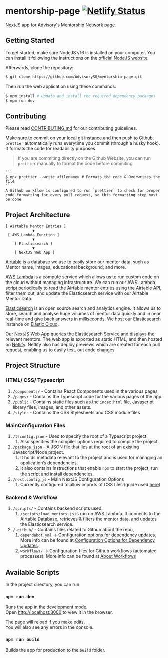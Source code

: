 # mentorship-page [![Netlify Status](https://api.netlify.com/api/v1/badges/f804919f-a599-456c-8127-496ed860123c/deploy-status)](https://app.netlify.com/sites/tender-meitner-99286b/deploys)

NextJS app for Advisory's Mentorship Network page.

## Getting Started

To get started, make sure NodeJS v16 is installed on your computer.
You can install it following the instructions on the [official NodeJS website](https://nodejs.org/en/).

Afterwards, clone the repository:

```bash
$ git clone https://github.com/AdvisorySG/mentorship-page.git
```

Then run the web application using these commands:

```bash
$ npm install # Update and install the required dependency packages
$ npm run dev
```

## Contributing

Please read [CONTRIBUTING.md](https://github.com/AdvisorySG/CONTRIBUTING.md/blob/main/CONTRIBUTING.md)
for our contributing guidelines.

Make sure to commit on your local git instance and then push to Github.
`prettier` automatically runs everytime you commit (through a husky hook).
It formats the code for readability purposes.

> If you are commiting directly on the Github Website, you can run `prettier` manually to format the code before commiting

    ```
    $ npx prettier --write <filename> # Formats the code & Overwrites the file
    ```
    A Github workflow is configured to run `prettier` to check for proper code formatting for every pull request, so this formatting step must be done

## Project Architecture

```
[ Airtable Mentor Entries ]
            ▼
 [ AWS Lambda Function ]
            ▼
    [ Elasticsearch ]
            ▼
    [ NextJS Web App ]
```

[Airtable](https://www.airtable.com/) is a database we use to easily store our mentor data, such as
Mentor name, images, educational background, and more.

[AWS Lambda](https://aws.amazon.com/lambda/) is a compute service which allows us to run custom code on the
cloud without managing infrastructure. We can run our AWS Lambda script
periodically to read the Airtable mentor entries using the [Airtable API](https://github.com/Airtable/airtable.js), filter
them out, and update the Elasticsearch service with our Airtable Mentor Data.

[Elasticsearch](https://www.elastic.co/elasticsearch/) is an open source search and analytics engine. It allows
us to store, search and analyse huge volumes of mentor data quickly and
in near real-time and give back answers in milliseconds. We host our
Elasticsearch instance on [Elastic Cloud](https://www.elastic.co/cloud/).

Our [NextJS](https://nextjs.org/) Web App queries the Elasticsearch Service and displays the relevant mentors.
The web app is exported as static HTML, and then hosted on [Netlify](https://www.netlify.com/).
Netlify also has deploy previews which are created for each pull request, enabling us to easily test.
out code changes.

## Project Structure

### HTML/ CSS/ Typescript

1. `/components/` - Contains React Components used in the various pages
2. `/pages/` - Contains the Typescript code for the various pages of the app.
3. `/public` - Contains static files such as the `index.html` file, Javascript library files, images, and other assets.
4. `/styles` - Contains the CSS Stylesheets and CSS module files

### MainConfiguration Files

1. `/tsconfig.json` - Used to specify the root of a Typescript project
   1. Also specifies the compiler options required to compile the project
2. `/package.json` - A JSON file that lies at the root of an existing Javascript/Node project.
   1. It holds metadata relevant to the project and is used for managing an application’s dependencies.
   2. It also contains instructions that enable `npm` to start the project, run the script and install dependencies.
3. `/next.config.js` - Main NextJS Configuration Options
   1. Currently configured to allow imports of CSS files (guide used [here](https://cwtuan.blogspot.com/2022/10/disable-css-module-in-nextjs-v1231-sept.html))

### Backend & Workflow

1. `/scripts/` - Contains backend scripts used.
   1. `/scripts/load_mentors.js` is run on AWS Lambda. It connects to the Airtable Database, retrieves & filters the mentor data, and updates the Elasticsearch service.
2. `/.github/` - Contains files related to Github about the repo,
   1. `dependabot.yml` -> Configuration options for dependency updates. More info can be found at [Configuration Options for Dependency Updates](https://docs.github.com/en/code-security/supply-chain-security/keeping-your-dependencies-updated-automatically/configuration-options-for-dependency-updates).
   2. `workflows/` -> Configuration files for Github workflows (automated processes). More info can be found at [About Workflows](https://docs.github.com/en/actions/using-workflows/about-workflows)

## Available Scripts

In the project directory, you can run:

### `npm run dev`

Runs the app in the development mode.<br />
Open [http://localhost:3000](http://localhost:3000) to view it in the browser.

The page will reload if you make edits.<br />
You will also see any errors in the console.

### `npm run build`

Builds the app for production to the `build` folder.<br />
